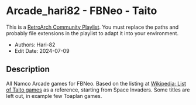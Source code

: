 # Arcade_hari82 - FBNeo - Taito

This is a [RetroArch Community
Playlist](https://github.com/thingsiplay/retroarch-community-playlists). You must
replace the paths and probably file extensions in the playlist to adapt it into
your environment.

- Authors: Hari-82
- Edit Date: 2024-07-09

## Description

All Namco Arcade games for FBNeo. Based on the listing at [Wikipedia: List of
Taito games](https://en.wikipedia.org/wiki/List_of_Taito_games) as a reference,
starting from Space Invaders. Some titles are left out, in example few Toaplan
games.
